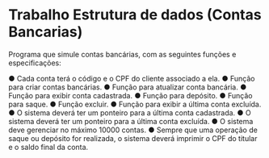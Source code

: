 # Trabalho Estrutura de dados (Contas Bancarias)

Programa que simule contas bancárias, com as seguintes funções e
especificações:

● Cada conta terá o código e o CPF do cliente associado a ela.
● Função para criar contas bancárias.
● Função para atualizar conta bancária.
● Função para exibir conta cadastrada.
● Função para depósito.
● Função para saque.
● Função excluir.
● Função para exibir a última conta excluída.
● O sistema deverá ter um ponteiro para a última conta cadastrada.
● O sistema deverá ter um ponteiro para a última conta excluída.
● O sistema deve gerenciar no máximo 10000 contas.
● Sempre que uma operação de saque ou depósito for realizada, o sistema deverá
imprimir o CPF do titular e o saldo final da conta.
